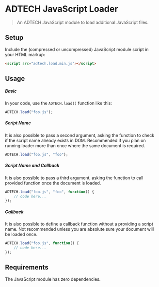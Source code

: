 # ADTECH JavaScript Loader

> An ADTECH JavaScript module to load additional JavaScript files.

## Setup
Include the (compressed or uncompressed) JavaScript module script in your HTML markup:

```html
<script src="adtech.load.min.js"></script>
```

## Usage

##### Basic
In your code, use the `ADTECH.load()` function like this:

```javascript
ADTECH.load("foo.js");
```
##### Script Name
It is also possible to pass a second argument, asking the function to check if the script name already exists in DOM. Recommended if you plan on running loader more than once where the same document is required.

```javascript
ADTECH.load("foo.js", "foo");
```

##### Script Name and Callback
It is also possible to pass a third argument, asking the function to call provided function once the document is loaded.

```javascript
ADTECH.load("foo.js", "foo", function() {
    // code here...
});
```

##### Callback
It is also possible to define a callback function without a providing a script name. Not recommended unless you are absolute sure your document will be loaded once.

```javascript
ADTECH.load("foo.js", function() {
    // code here...
});
```

## Requirements
The JavaScript module has zero dependencies.
